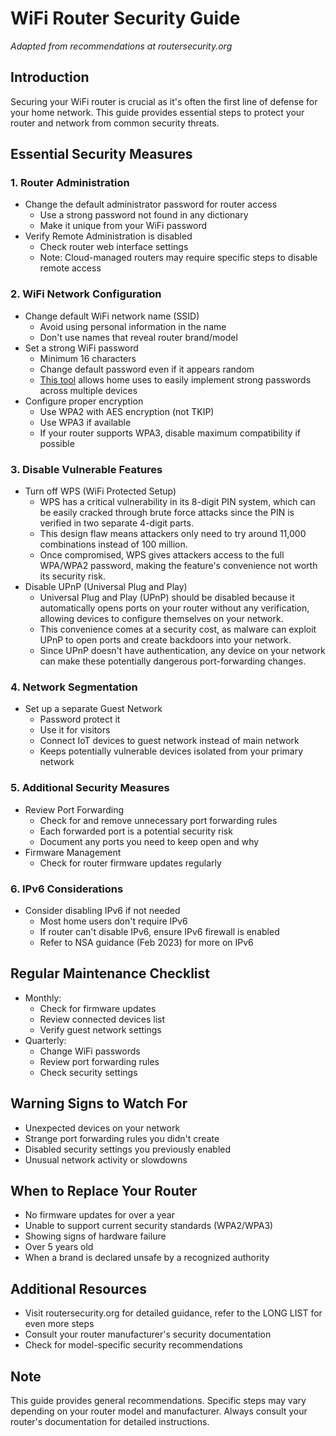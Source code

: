 # WiFi Router Security Guide
*Adapted from recommendations at routersecurity.org*

## Introduction
Securing your WiFi router is crucial as it's often the first line of defense for your home network. This guide provides essential steps to protect your router and network from common security threats.

## Essential Security Measures

### 1. Router Administration
- Change the default administrator password for router access
  - Use a strong password not found in any dictionary
  - Make it unique from your WiFi password
- Verify Remote Administration is disabled
  - Check router web interface settings
  - Note: Cloud-managed routers may require specific steps to disable remote access

### 2. WiFi Network Configuration
- Change default WiFi network name (SSID)
  - Avoid using personal information in the name
  - Don't use names that reveal router brand/model
- Set a strong WiFi password
  - Minimum 16 characters
  - Change default password even if it appears random
  - [This tool](https://github.com/Learning-Gen-AI/Cyber_WiFiPasswordGenerator) allows home uses to easily implement strong passwords across multiple devices
- Configure proper encryption
  - Use WPA2 with AES encryption (not TKIP)
  - Use WPA3 if available
  - If your router supports WPA3, disable maximum compatibility if possible

### 3. Disable Vulnerable Features
- Turn off WPS (WiFi Protected Setup)
  - WPS has a critical vulnerability in its 8-digit PIN system, which can be easily cracked through brute force attacks since the PIN is verified in two separate 4-digit parts. 
  - This design flaw means attackers only need to try around 11,000 combinations instead of 100 million. 
  - Once compromised, WPS gives attackers access to the full WPA/WPA2 password, making the feature's convenience not worth its security risk.
- Disable UPnP (Universal Plug and Play)
  - Universal Plug and Play (UPnP) should be disabled because it automatically opens ports on your router without any verification, allowing devices to configure themselves on your network. 
  - This convenience comes at a security cost, as malware can exploit UPnP to open ports and create backdoors into your network. 
  - Since UPnP doesn't have authentication, any device on your network can make these potentially dangerous port-forwarding changes.

### 4. Network Segmentation
- Set up a separate Guest Network
  - Password protect it
  - Use it for visitors
  - Connect IoT devices to guest network instead of main network
  - Keeps potentially vulnerable devices isolated from your primary network

### 5. Additional Security Measures
- Review Port Forwarding
  - Check for and remove unnecessary port forwarding rules
  - Each forwarded port is a potential security risk
  - Document any ports you need to keep open and why
- Firmware Management
  - Check for router firmware updates regularly

### 6. IPv6 Considerations
- Consider disabling IPv6 if not needed
  - Most home users don't require IPv6
  - If router can't disable IPv6, ensure IPv6 firewall is enabled
  - Refer to NSA guidance (Feb 2023) for more on IPv6

## Regular Maintenance Checklist
- Monthly:
  - Check for firmware updates
  - Review connected devices list
  - Verify guest network settings
- Quarterly:
  - Change WiFi passwords
  - Review port forwarding rules
  - Check security settings

## Warning Signs to Watch For
- Unexpected devices on your network
- Strange port forwarding rules you didn't create
- Disabled security settings you previously enabled
- Unusual network activity or slowdowns

## When to Replace Your Router
- No firmware updates for over a year
- Unable to support current security standards (WPA2/WPA3)
- Showing signs of hardware failure
- Over 5 years old
- When a brand is declared unsafe by a recognized authority 

## Additional Resources
- Visit routersecurity.org for detailed guidance, refer to the LONG LIST for even more steps
- Consult your router manufacturer's security documentation
- Check for model-specific security recommendations

## Note
This guide provides general recommendations. Specific steps may vary depending on your router model and manufacturer. Always consult your router's documentation for detailed instructions.
